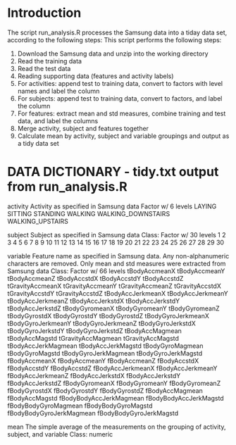 Introduction
========================================================

The script run_analysis.R processes the Samsung data into a tiday data set,
according to the following steps:
This script performs the following steps:
1. Download the Samsung data and unzip into the working directory
2. Read the training data
3. Read the test data
4. Reading supporting data (features and activity labels)
5. For activities: append test to training data, convert to factors with level
names and label the column
6. For subjects: append test to training data, convert to factors, and label 
the column
7. For features: extract mean and std measures, combine training and test 
data, and label the columns
8. Merge activity, subject and features together
9. Calculate mean by activity, subject and variable groupings and output as
a tidy data set

DATA DICTIONARY - tidy.txt output from run_analysis.R
========================================================

activity
        Activity as specified in Samsung data
        Factor w/ 6 levels
                LAYING
                SITTING
                STANDING
                WALKING
                WALKING_DOWNSTAIRS
                WALKING_UPSTAIRS

subject
        Subject as specified in Samsung data
        Class: Factor w/ 30 levels
                1
                2
                3
                4
                5
                6
                7
                8
                9
                10
                11
                12
                13
                14
                15
                16
                17
                18
                19
                20
                21
                22
                23
                24
                25
                26
                27
                28
                29
                30

variable
        Feature name as specified in Samsung data. Any non-alphanumeric characters
        are removed. Only mean and std measures were extracted from Samsung data
        Class: Factor w/ 66 levels
                tBodyAccmeanX
                tBodyAccmeanY
                tBodyAccmeanZ
                tBodyAccstdX
                tBodyAccstdY
                tBodyAccstdZ
                tGravityAccmeanX
                tGravityAccmeanY
                tGravityAccmeanZ
                tGravityAccstdX
                tGravityAccstdY
                tGravityAccstdZ
                tBodyAccJerkmeanX
                tBodyAccJerkmeanY
                tBodyAccJerkmeanZ
                tBodyAccJerkstdX
                tBodyAccJerkstdY
                tBodyAccJerkstdZ
                tBodyGyromeanX
                tBodyGyromeanY
                tBodyGyromeanZ
                tBodyGyrostdX
                tBodyGyrostdY
                tBodyGyrostdZ
                tBodyGyroJerkmeanX
                tBodyGyroJerkmeanY
                tBodyGyroJerkmeanZ
                tBodyGyroJerkstdX
                tBodyGyroJerkstdY
                tBodyGyroJerkstdZ
                tBodyAccMagmean
                tBodyAccMagstd
                tGravityAccMagmean
                tGravityAccMagstd
                tBodyAccJerkMagmean
                tBodyAccJerkMagstd
                tBodyGyroMagmean
                tBodyGyroMagstd
                tBodyGyroJerkMagmean
                tBodyGyroJerkMagstd
                fBodyAccmeanX
                fBodyAccmeanY
                fBodyAccmeanZ
                fBodyAccstdX
                fBodyAccstdY
                fBodyAccstdZ
                fBodyAccJerkmeanX
                fBodyAccJerkmeanY
                fBodyAccJerkmeanZ
                fBodyAccJerkstdX
                fBodyAccJerkstdY
                fBodyAccJerkstdZ
                fBodyGyromeanX
                fBodyGyromeanY
                fBodyGyromeanZ
                fBodyGyrostdX
                fBodyGyrostdY
                fBodyGyrostdZ
                fBodyAccMagmean
                fBodyAccMagstd
                fBodyBodyAccJerkMagmean
                fBodyBodyAccJerkMagstd
                fBodyBodyGyroMagmean
                fBodyBodyGyroMagstd
                fBodyBodyGyroJerkMagmean
                fBodyBodyGyroJerkMagstd

mean
        The simple average of the measurements on the grouping of activity,
        subject, and variable
        Class: numeric